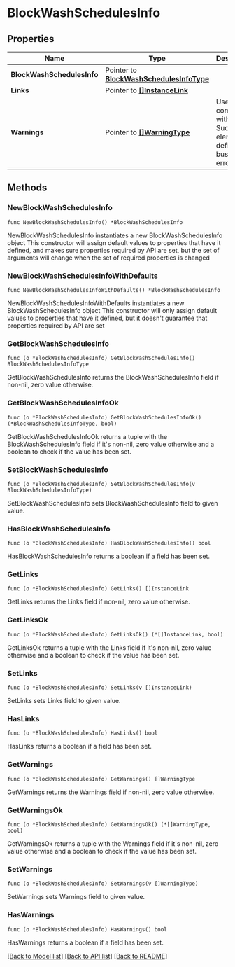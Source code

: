 # BlockWashSchedulesInfo

## Properties

Name | Type | Description | Notes
------------ | ------------- | ------------- | -------------
**BlockWashSchedulesInfo** | Pointer to [**BlockWashSchedulesInfoType**](BlockWashSchedulesInfoType.md) |  | [optional] 
**Links** | Pointer to [**[]InstanceLink**](InstanceLink.md) |  | [optional] 
**Warnings** | Pointer to [**[]WarningType**](WarningType.md) | Used in conjunction with the Success element to define a business error. | [optional] 

## Methods

### NewBlockWashSchedulesInfo

`func NewBlockWashSchedulesInfo() *BlockWashSchedulesInfo`

NewBlockWashSchedulesInfo instantiates a new BlockWashSchedulesInfo object
This constructor will assign default values to properties that have it defined,
and makes sure properties required by API are set, but the set of arguments
will change when the set of required properties is changed

### NewBlockWashSchedulesInfoWithDefaults

`func NewBlockWashSchedulesInfoWithDefaults() *BlockWashSchedulesInfo`

NewBlockWashSchedulesInfoWithDefaults instantiates a new BlockWashSchedulesInfo object
This constructor will only assign default values to properties that have it defined,
but it doesn't guarantee that properties required by API are set

### GetBlockWashSchedulesInfo

`func (o *BlockWashSchedulesInfo) GetBlockWashSchedulesInfo() BlockWashSchedulesInfoType`

GetBlockWashSchedulesInfo returns the BlockWashSchedulesInfo field if non-nil, zero value otherwise.

### GetBlockWashSchedulesInfoOk

`func (o *BlockWashSchedulesInfo) GetBlockWashSchedulesInfoOk() (*BlockWashSchedulesInfoType, bool)`

GetBlockWashSchedulesInfoOk returns a tuple with the BlockWashSchedulesInfo field if it's non-nil, zero value otherwise
and a boolean to check if the value has been set.

### SetBlockWashSchedulesInfo

`func (o *BlockWashSchedulesInfo) SetBlockWashSchedulesInfo(v BlockWashSchedulesInfoType)`

SetBlockWashSchedulesInfo sets BlockWashSchedulesInfo field to given value.

### HasBlockWashSchedulesInfo

`func (o *BlockWashSchedulesInfo) HasBlockWashSchedulesInfo() bool`

HasBlockWashSchedulesInfo returns a boolean if a field has been set.

### GetLinks

`func (o *BlockWashSchedulesInfo) GetLinks() []InstanceLink`

GetLinks returns the Links field if non-nil, zero value otherwise.

### GetLinksOk

`func (o *BlockWashSchedulesInfo) GetLinksOk() (*[]InstanceLink, bool)`

GetLinksOk returns a tuple with the Links field if it's non-nil, zero value otherwise
and a boolean to check if the value has been set.

### SetLinks

`func (o *BlockWashSchedulesInfo) SetLinks(v []InstanceLink)`

SetLinks sets Links field to given value.

### HasLinks

`func (o *BlockWashSchedulesInfo) HasLinks() bool`

HasLinks returns a boolean if a field has been set.

### GetWarnings

`func (o *BlockWashSchedulesInfo) GetWarnings() []WarningType`

GetWarnings returns the Warnings field if non-nil, zero value otherwise.

### GetWarningsOk

`func (o *BlockWashSchedulesInfo) GetWarningsOk() (*[]WarningType, bool)`

GetWarningsOk returns a tuple with the Warnings field if it's non-nil, zero value otherwise
and a boolean to check if the value has been set.

### SetWarnings

`func (o *BlockWashSchedulesInfo) SetWarnings(v []WarningType)`

SetWarnings sets Warnings field to given value.

### HasWarnings

`func (o *BlockWashSchedulesInfo) HasWarnings() bool`

HasWarnings returns a boolean if a field has been set.


[[Back to Model list]](../README.md#documentation-for-models) [[Back to API list]](../README.md#documentation-for-api-endpoints) [[Back to README]](../README.md)


